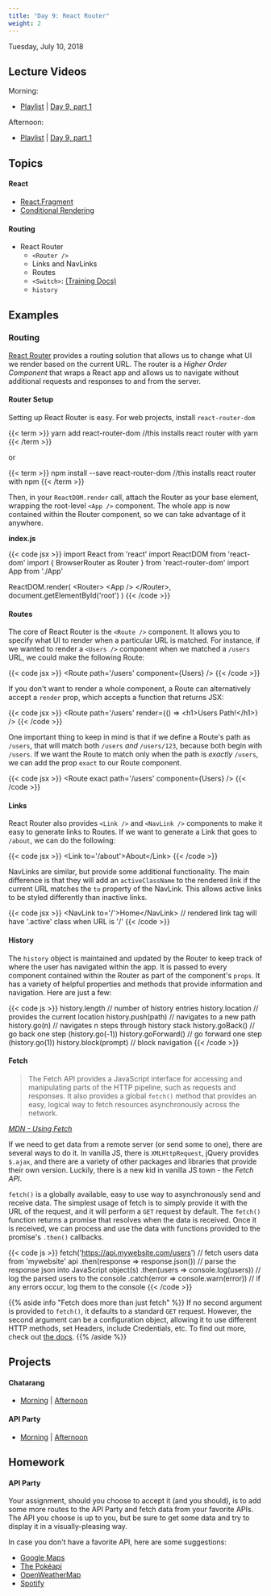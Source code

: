 ```yaml
---
title: "Day 9: React Router"
weight: 2
---
```


<date>Tuesday, July 10, 2018</date>

## Lecture Videos

Morning:

* [Playlist](https://www.youtube.com/playlist?list=PLuT2TqJuwaY8afDn9R0pVYZd9HzhsaP5V) | [Day 9, part 1](https://www.youtube.com/watch?v=QP3ePI710Ws&list=PLuT2TqJuwaY8afDn9R0pVYZd9HzhsaP5V&index=115)

Afternoon:

* [Playlist](https://www.youtube.com/watch?v=czNa5ix1vFs&list=PLuT2TqJuwaY-b1gN7b0NmF3GQ9_KHCxYG) | [Day 9, part 1]()

## Topics

#### React
* [React.Fragment](https://reactjs.org/docs/fragments.html)
* [Conditional Rendering](https://reactjs.org/docs/conditional-rendering.html)

#### Routing
* React Router
  * `<Router />`
  * Links and NavLinks
  * Routes
  * `<Switch>`: [(Training Docs)](https://reacttraining.com/react-router/web/api/Switch)
  * `history`

## Examples

### Routing

[React Router](https://github.com/ReactTraining/react-router) provides a routing solution that allows us to change what UI we render based on the current URL.  The router is a _Higher Order Component_ that wraps a React app and allows us to navigate without additional requests and responses to and from the server.

#### Router Setup

Setting up React Router is easy. For web projects, install `react-router-dom`

{{< term >}}
yarn add react-router-dom   //this installs react router with yarn
{{< /term >}}

or

{{< term >}}
npm install --save react-router-dom   //this installs react router with npm
{{< /term >}}

Then, in your `ReactDOM.render` call, attach the Router as your base element, wrapping the root-level `<App />` component.  The whole app is now contained within the Router component, so we can take advantage of it anywhere.

**index.js**

{{< code jsx >}}
import React from 'react'
import ReactDOM from 'react-dom'
import { BrowserRouter as Router } from 'react-router-dom'
import App from './App'

ReactDOM.render(
  &lt;Router&gt;
    &lt;App /&gt;
  &lt;/Router&gt;,
  document.getElementById('root')
)
{{< /code >}}

#### Routes

The core of React Router is the `<Route />` component.  It allows you to specify what UI to render when a particular URL is matched.  For instance, if we wanted to render a `<Users />` component when we matched a `/users` URL, we could make the following Route:

{{< code jsx >}}
&lt;Route path='/users' component={Users} /&gt;
{{< /code >}}

If you don't want to render a whole component, a Route can alternatively accept a `render` prop, which accepts a function that returns JSX:

{{< code jsx >}}
&lt;Route path='/users' render={() => &lt;h1&gt;Users Path!&lt;/h1&gt;} /&gt;
{{< /code >}}

One important thing to keep in mind is that if we define a Route's path as `/users`, that will match both `/users` _and_ `/users/123`, because both begin with `/users`.  If we want the Route to match only when the path is _exactly_ `/users`, we can add the prop `exact` to our Route component.

{{< code jsx >}}
&lt;Route exact path='/users' component={Users} /&gt;
{{< /code >}}

#### Links

React Router also provides `<Link />` and `<NavLink />` components to make it easy to generate links to Routes. If we want to generate a Link that goes to `/about`, we can do the following:

{{< code jsx >}}
&lt;Link to='/about'&gt;About&lt;/Link&gt;
{{< /code >}}

NavLinks are similar, but provide some additional functionality.  The main difference is that they will add an `activeClassName` to the rendered link if the current URL matches the `to` property of the NavLink.  This allows active links to be styled differently than inactive links.

{{< code jsx >}}
&lt;NavLink to='/'&gt;Home&lt;/NavLink&gt;    // rendered link tag will have '.active' class when URL is '/'
{{< /code >}}

#### History

The `history` object is maintained and updated by the Router to keep track of where the user has navigated within the app.  It is passed to every component contained within the Router as part of the component's `props`.  It has a variety of helpful properties and methods that provide information and navigation. Here are just a few:

{{< code js >}}
history.length             // number of history entries
history.location           // provides the current location
history.push(path)         // navigates to a new path
history.go(n)              // navigates n steps through history stack
history.goBack()           // go back one step (history.go(-1))
history.goForward()        // go forward one step (history.go(1))
history.block(prompt)      // block navigation
{{< /code >}}

#### Fetch

> The Fetch API provides a JavaScript interface for accessing and manipulating parts of the HTTP pipeline, such as requests and responses.  It also provides a global `fetch()` method that provides an easy, logical way to fetch resources asynchronously across the network.

[_MDN - Using Fetch_](https://developer.mozilla.org/en-US/docs/Web/API/Fetch_API/Using_Fetch)

If we need to get data from a remote server (or send some to one), there are several ways to do it.  In vanilla JS, there is `XMLHttpRequest`, jQuery provides `$.ajax`, and there are a variety of other packages and libraries that provide their own version.  Luckily, there is a new kid in vanilla JS town - the _Fetch API_.

`fetch()` is a globally available, easy to use way to asynchronously send and receive data.  The simplest usage of fetch is to simply provide it with the URL of the request, and it will perform a `GET` request by default.  The `fetch()` function returns a promise that resolves when the data is received.  Once it is received, we can process and use the data with functions provided to the promise's `.then()` callbacks.

{{< code js >}}
fetch('https://api.mywebsite.com/users')    // fetch users data from 'mywebsite' api
  .then(response => response.json())        // parse the response json into JavaScript object(s)
  .then(users => console.log(users))        // log the parsed users to the console
  .catch(error => console.warn(error))      // if any errors occur, log them to the console
{{< /code >}}

{{% aside info "Fetch does more than just fetch" %}}
If no second argument is provided to `fetch()`, it defaults to a standard `GET` request.  However, the second argument can be a configuration object, allowing it to use different HTTP methods, set Headers, include Credentials, etc.  To find out more, check out [the docs](https://developer.mozilla.org/en-US/docs/Web/API/Fetch_API).
{{% /aside %}}

## Projects

#### Chatarang 
* [Morning](https://github.com/xtbc18s3/chatarang) | [Afternoon](https://github.com/xtbc18s3/chatarang-afternoon)

#### API Party 
* [Morning](https://github.com/xtbc18s3/api-party) | [Afternoon]()

## Homework

#### API Party

Your assignment, should you choose to accept it (and you should), is to add some more routes to the API Party and fetch data from your favorite APIs. The API you choose is up to you, but be sure to get some data and try to display it in a visually-pleasing way.

In case you don't have a favorite API, here are some suggestions:

* [Google Maps](https://developers.google.com/maps)
* [The Pokéapi](https://pokeapi.co)
* [OpenWeatherMap](https://openweathermap.org/api)
* [Spotify](https://developer.spotify.com/web-api/)
